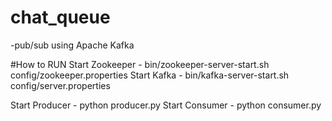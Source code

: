 # chat_queue
 -pub/sub using Apache Kafka

#How to RUN
Start Zookeeper - bin/zookeeper-server-start.sh config/zookeeper.properties
Start Kafka     - bin/kafka-server-start.sh config/server.properties

Start Producer - python producer.py
Start Consumer - python consumer.py

